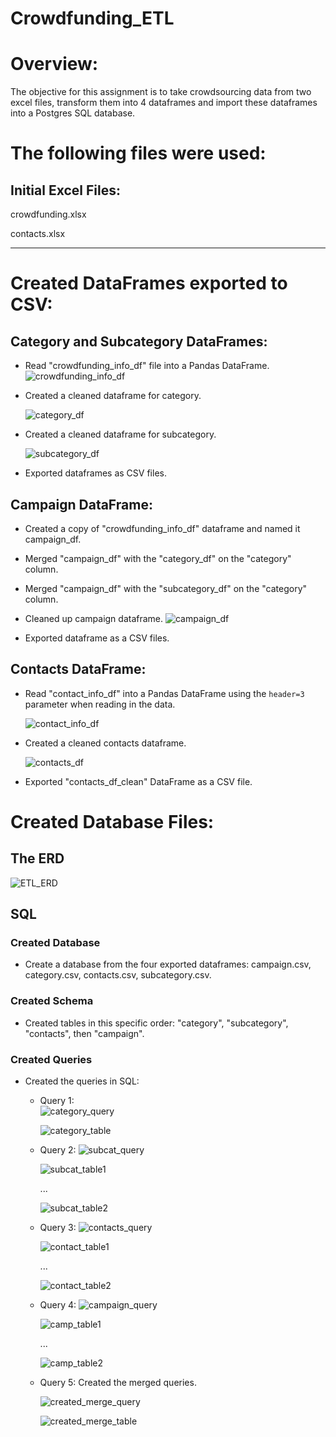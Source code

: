 # Crowdfunding_ETL


# **Overview:**
The objective for this assignment is to take crowdsourcing data from two excel files, transform them into 4 dataframes and import these dataframes into a Postgres SQL database.



# **The following files were used:**

## **Initial Excel Files:**
crowdfunding.xlsx

contacts.xlsx

-----

# **Created DataFrames exported to CSV:**
## **Category and Subcategory DataFrames:**

* Read "crowdfunding_info_df" file into a Pandas DataFrame.
  ![crowdfunding_info_df](https://github.com/Karall0k/Crowdfunding_ETL/assets/159741444/306843c0-8cca-4f3e-afc2-79f2ee0bb8d1)
  
* Created a cleaned dataframe for category.
  
  ![category_df](https://github.com/Karall0k/Crowdfunding_ETL/assets/159741444/70939c6e-3e5f-44aa-99ee-5c3996b16991)

* Created a cleaned dataframe for subcategory.
  
  ![subcategory_df](https://github.com/Karall0k/Crowdfunding_ETL/assets/159741444/ec587ebf-24e5-4404-8215-df26b4b74a02)

* Exported dataframes as CSV files.


## **Campaign DataFrame:**

* Created a copy of "crowdfunding_info_df" dataframe and named it campaign_df.
* Merged "campaign_df" with the "category_df" on the "category" column.
* Merged "campaign_df" with the "subcategory_df" on the "category" column.
* Cleaned up campaign dataframe.
  ![campaign_df](https://github.com/Karall0k/Crowdfunding_ETL/assets/159741444/33307302-b2cf-43ed-85b1-87f0361f947d)

* Exported dataframe as a CSV files.


## **Contacts DataFrame:**

* Read "contact_info_df" into a Pandas DataFrame using the `header=3` parameter when reading in the data.

  ![contact_info_df](https://github.com/Karall0k/Crowdfunding_ETL/assets/159741444/38571ec7-eb03-4158-b6ba-9849e03eff76)
  
* Created a cleaned contacts dataframe.
  
  ![contacts_df](https://github.com/Karall0k/Crowdfunding_ETL/assets/159741444/66e055ae-fdac-43b3-b9c3-94b63e8c2a84)

* Exported "contacts_df_clean" DataFrame as a CSV file. 

# **Created Database Files:**
## **The ERD**

![ETL_ERD](https://github.com/Karall0k/Crowdfunding_ETL/assets/159741444/738caf47-0c60-433a-a40e-1d26fde7c509)


## **SQL**

  ### **Created Database**
  * Create a database from the four exported dataframes: campaign.csv, category.csv, contacts.csv, subcategory.csv.


  ### **Created Schema**
  * Created tables in this specific order: "category", "subcategory", "contacts", then "campaign".


  ### **Created Queries**
  * Created the queries in SQL:
    * Query 1:   
      ![category_query](https://github.com/Karall0k/Crowdfunding_ETL/assets/159741444/ec31afdb-f9b6-4b08-99b4-fe782d38a937)

      ![category_table](https://github.com/Karall0k/Crowdfunding_ETL/assets/159741444/3aee9f2e-c555-46ef-99ec-14212b70f777)


    * Query 2:
      ![subcat_query](https://github.com/Karall0k/Crowdfunding_ETL/assets/159741444/4261bb99-2925-46f9-bab4-d0df96439d13)

      ![subcat_table1](https://github.com/Karall0k/Crowdfunding_ETL/assets/159741444/68b124f2-43bd-4f5c-ada6-5119336c4ffa)

      ...
    
      ![subcat_table2](https://github.com/Karall0k/Crowdfunding_ETL/assets/159741444/320837cd-1723-4543-8c04-7cd40d8c6686)


    * Query 3:
      ![contacts_query](https://github.com/Karall0k/Crowdfunding_ETL/assets/159741444/17acfbb0-1971-4a21-8dbd-b4b3315b5415)

      ![contact_table1](https://github.com/Karall0k/Crowdfunding_ETL/assets/159741444/15b6b80f-7384-4ffc-a779-e2fdbfa74422)

      ...
    
      ![contact_table2](https://github.com/Karall0k/Crowdfunding_ETL/assets/159741444/ce330821-9f4c-46ce-bb86-01a3cfb3c326)


    * Query 4:
      ![campaign_query](https://github.com/Karall0k/Crowdfunding_ETL/assets/159741444/318f362b-2593-47c4-b8f1-a363b1300770)

      ![camp_table1](https://github.com/Karall0k/Crowdfunding_ETL/assets/159741444/2c9c1bd9-a597-4c92-8d02-d110594d5fe4)

      ...

      ![camp_table2](https://github.com/Karall0k/Crowdfunding_ETL/assets/159741444/49241bed-ecf9-4aa7-947d-c56316e242e1)

      
    * Query 5: Created the merged queries.

      ![created_merge_query](https://github.com/Karall0k/Crowdfunding_ETL/assets/159741444/2fe856e1-a6d9-452f-be49-42918b5d6335)

      ![created_merge_table](https://github.com/Karall0k/Crowdfunding_ETL/assets/159741444/4ed929fe-8e6d-4778-b603-479ae8da20c5)


